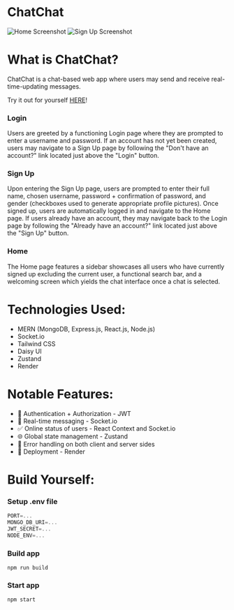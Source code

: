 # ChatChat

![Home Screenshot](/frontend/public/homess.png)
![Sign Up Screenshot](/frontend/public/signupss.png)


# What is ChatChat?
ChatChat is a chat-based web app where users may send and receive real-time-updating messages.

Try it out for yourself [HERE](https://chatchat-k4gf.onrender.com/)!

### Login
Users are greeted by a functioning Login page where they are prompted to enter a username and password. If an account has not yet been created, users may navigate to a Sign Up page by following the "Don't have an account?" link located just above the "Login" button. 

### Sign Up
Upon entering the Sign Up page, users are prompted to enter their full name, chosen username, password + confirmation of password, and gender (checkboxes used to generate appropriate profile pictures). Once signed up, users are automatically logged in and navigate to the Home page. If users already have an account, they may navigate back to the Login page by following the "Already have an account?" link located just above the "Sign Up" button.

### Home
The Home page features a sidebar showcases all users who have currently signed up excluding the current user, a functional search bar, and a welcoming screen which yields the chat interface once a chat is selected. 

# Technologies Used:
- MERN (MongoDB, Express.js, React.js, Node.js)
- Socket.io
- Tailwind CSS
- Daisy UI
- Zustand
- Render

# Notable Features:
- 🌟 Authentication + Authorization - JWT
- 💎 Real-time messaging - Socket.io
- ✅ Online status of users - React Context and Socket.io
- 🌐 Global state management - Zustand
- 💢 Error handling on both client and server sides
- 🚀 Deployment - Render

# Build Yourself:

### Setup .env file

```js
PORT=...
MONGO_DB_URI=...
JWT_SECRET=...
NODE_ENV=...
```

### Build app

```shell
npm run build
```

### Start app

```shell
npm start
```